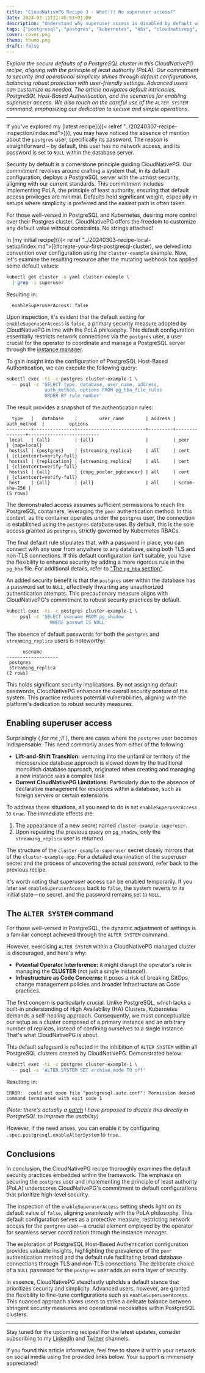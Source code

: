 ```yaml
---
title: "CloudNativePG Recipe 3 - What!?! No superuser access?"
date: 2024-03-11T21:46:53+01:00
description: "Understand why superuser access is disabled by default with CloudNativePG and how to enable if you can't do without it"
tags: ["postgresql", "postgres", "kubernetes", "k8s", "cloudnativepg", "dok", "data on kubernetes", "kind", "docker", "operator", "cluster", "cnpg", "app", "microservice database", "superuser", "alter system", "security", "pola", "polp"]
cover: cover.png
thumb: thumb.png
draft: false
---
```


_Explore the secure defaults of a PostgreSQL cluster in this CloudNativePG
recipe, aligning with the principle of least authority (PoLA). Our commitment
to security and operational simplicity shines through default configurations,
balancing robust protection with user-friendly settings. Advanced users can
customize as needed. The article navigates default intricacies, PostgreSQL
Host-Based Authentication, and the scenarios for enabling superuser access. We
also touch on the careful use of the `ALTER SYSTEM` command, emphasizing our
dedication to secure and simple operations._

<!--more-->

---

If you've explored my [latest recipe]({{< relref "../20240307-recipe-inspection/index.md">}}),
you may have noticed the absence of mention about the `postgres` user,
specifically its password. The reason is straightforward – by default, this
user has no network access, and its password is set to `NULL` within the
database server.

Security by default is a cornerstone principle guiding CloudNativePG. Our
commitment revolves around crafting a system that, in its default
configuration, deploys a PostgreSQL server with the utmost security, aligning
with our current standards. This commitment includes implementing PoLA, the
principle of least authority, ensuring that default access privileges are
minimal. Defaults hold significant weight, especially in setups where
simplicity is preferred and the easiest path is often taken.

For those well-versed in PostgreSQL and Kubernetes, desiring more control over
their Postgres cluster, CloudNativePG offers the freedom to customize any
default value without constraints. No strings attached!

In [my initial recipe]({{< relref "../20240303-recipe-local-setup/index.md">}}#create-your-first-postgresql-cluster),
we delved into convention over configuration using the `cluster-example`
example. Now, let's examine the resulting resource after the mutating webhook
has applied some default values:

```sh
kubectl get cluster -o yaml cluster-example \
  | grep -i superuser
```

Resulting in:

```console
  enableSuperuserAccess: false
```

Upon inspection, it's evident that the default setting for
`enableSuperuserAccess` is `false`, a primary security measure adopted by
CloudNativePG in line with the PoLA philosophy. This default configuration
essentially restricts network connections via the `postgres` user, a user
crucial for the operator to coordinate and manage a PostgreSQL server through
the [instance manager](https://cloudnative-pg.io/documentation/current/instance_manager/).

To gain insight into the configuration of PostgreSQL Host-Based Authentication,
we can execute the following query:

```sh
kubectl exec -ti -c postgres cluster-example-1 \
  -- psql -c 'SELECT type, database, user_name, address,
              auth_method, options FROM pg_hba_file_rules
              ORDER BY rule_number'
```

The result provides a snapshot of the authentication rules:

```
  type   |   database    |        user_name        | address |  auth_method  |         options
---------+---------------+-------------------------+---------+---------------+--------------------------
 local   | {all}         | {all}                   |         | peer          | {map=local}
 hostssl | {postgres}    | {streaming_replica}     | all     | cert          | {clientcert=verify-full}
 hostssl | {replication} | {streaming_replica}     | all     | cert          | {clientcert=verify-full}
 hostssl | {all}         | {cnpg_pooler_pgbouncer} | all     | cert          | {clientcert=verify-full}
 host    | {all}         | {all}                   | all     | scram-sha-256 |
(5 rows)
```

The demonstrated access assumes sufficient permissions to reach the PostgreSQL
containers, leveraging the `peer` authentication method. In this context, as
the container operates under the `postgres` user, the connection is established
using the `postgres` database user. By default, this is the sole access granted
as `postgres`, strictly governed by Kubernetes RBACs.

The final default rule stipulates that, with a password in place, you can
connect with any user from anywhere to any database, using both TLS and non-TLS
connections. If this default configuration isn't suitable, you have the
flexibility to enhance security by adding a more rigorous rule in the `pg_hba`
file. For additional details, refer to ["The `pg_hba` section"](https://cloudnative-pg.io/documentation/current/postgresql_conf/#the-pg_hba-section).

An added security benefit is that the `postgres` user within the database has a
password set to `NULL`, effectively thwarting any unauthorized authentication
attempts. This precautionary measure aligns with CloudNativePG's commitment to
robust security practices by default.

```sh
kubectl exec -ti -c postgres cluster-example-1 \
  -- psql -c 'SELECT usename FROM pg_shadow
                WHERE passwd IS NULL'
```

The absence of default passwords for both the `postgres` and
`streaming_replica` users is noteworthy:

```console
      usename
-------------------
 postgres
 streaming_replica
(2 rows)
```

This holds significant security implications. By not assigning default
passwords, CloudNativePG enhances the overall security posture of the system.
This practice reduces potential vulnerabilities, aligning with the platform's
dedication to robust security measures.

## Enabling superuser access

Surprisingly ( _for me ;)!_ ), there are cases where the `postgres` user
becomes indispensable. This need commonly arises from either of the following:

- **Lift-and-Shift Transition:** venturing into the unfamiliar territory of the
  microservice database approach is slowed down by the traditional monolitich
  database approach, originated when creating and managing a new instance was a
  complex task
- **Current CloudNativePG Limitations:** Particularly due to the absence of
  declarative management for resources within a database, such as foreign
  servers or certain extensions.

To address these situations, all you need to do is set `enableSuperuserAccess`
to `true`. The immediate effects are:

1. The appearance of a new secret named `cluster-example-superuser`.
2. Upon repeating the previous query on `pg_shadow`, only the
   `streaming_replica` user is returned.

The structure of the `cluster-example-superuser` secret closely mirrors that of
the `cluster-example-app`. For a detailed examination of the superuser secret
and the process of uncovering the actual password, refer back to the previous
recipe.

It's worth noting that superuser access can be enabled temporarily. If you
later set `enableSuperuserAccess` back to `false`, the system reverts to its
initial state—no secret, and the password remains set to `NULL`.

## The `ALTER SYSTEM` command

For those well-versed in PostgreSQL, the dynamic adjustment of settings is a
familiar concept achieved through the `ALTER SYSTEM` command.

However, exercising `ALTER SYSTEM` within a CloudNativePG managed cluster is
discouraged, and here's why:

- **Potential Operator Interference:** it might disrupt the operator's role in
  managing the **CLUSTER** (not just a single instance!).
- **Infrastructure as Code Concerns:** it poses a risk of breaking
  GitOps, change management policies and broader Infrastructure as Code
  practices.

The first concern is particularly crucial. Unlike PostgreSQL, which lacks a
built-in understanding of High Availability (HA) Clusters, Kubernetes demands a
self-healing approach. Consequently, we must conceptualize our setup as a
cluster composed of a primary instance and an arbitrary number of replicas,
instead of confining ourselves to a single instance. That's what CloudNativePG
is about.

This default safeguard is reflected in the inhibition of `ALTER SYSTEM` within
all PostgreSQL clusters created by CloudNativePG. Demonstrated below:

```sh
kubectl exec -ti -c postgres cluster-example-1 \
  -- psql -c 'ALTER SYSTEM SET archive_mode TO off'
```

Resulting in:

```console
ERROR:  could not open file "postgresql.auto.conf": Permission denied
command terminated with exit code 1
```

_(Note: there's actually a
[patch](https://www.postgresql.org/message-id/CA%2BVUV5rEKt2%2BCdC_KUaPoihMu%2Bi5ChT4WVNTr4CD5-xXZUfuQw%40mail.gmail.com)
I have proposed to disable this directly in PostgreSQL to improve the
usability)_

However, if the need arises, you can enable it by configuring
`.spec.postgresql.enableAlterSystem` to `true`.

## Conclusions

In conclusion, the CloudNativePG recipe thoroughly examines the default
security practices embedded within the framework. The emphasis on securing the
`postgres` user and implementing the principle of least authority (PoLA)
underscores CloudNativePG's commitment to default configurations that
prioritize high-level security.

The inspection of the `enableSuperuserAccess` setting sheds light on its
default value of `false`, aligning seamlessly with the PoLA philosophy. This
default configuration serves as a protective measure, restricting network
access for the `postgres` user—a crucial element employed by the operator for
seamless server coordination through the instance manager.

The exploration of PostgreSQL Host-Based Authentication configuration provides
valuable insights, highlighting the prevalence of the `peer` authentication
method and the default rule facilitating broad database connections through TLS
and non-TLS connections. The deliberate choice of a `NULL` password for the
`postgres` user adds an extra layer of security.

In essence, CloudNativePG steadfastly upholds a default stance that prioritizes
security and simplicity. Advanced users, however, are granted the flexibility
to fine-tune configurations such as `enableSuperuserAccess`. This nuanced
approach allows users to strike a delicate balance between stringent security
measures and operational necessities within PostgreSQL clusters.

---

Stay tuned for the upcoming recipes! For the latest updates, consider
subscribing to my [LinkedIn](https://www.linkedin.com/in/gbartolini/) and
[Twitter](https://twitter.com/_GBartolini_) channels.

If you found this article informative, feel free to share it within your
network on social media using the provided links below. Your support is
immensely appreciated!
